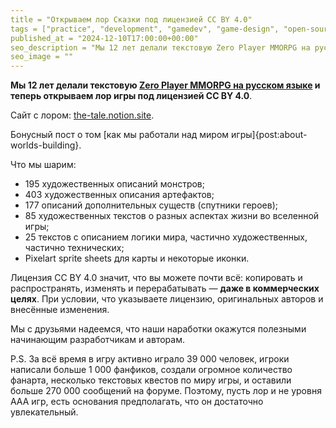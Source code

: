 ```yaml
---
title = "Открываем лор Сказки под лицензией CC BY 4.0"
tags = ["practice", "development", "gamedev", "game-design", "open-source", "the-tale", "mmo", "best", "interesting", "world-design"]
published_at = "2024-12-10T17:00:00+00:00"
seo_description = "Мы 12 лет делали текстовую Zero Player MMORPG на русском языке и теперь открываем лор игры под лицензией CC BY 4.0."
seo_image = ""
---
```


**Мы 12 лет делали текстовую [Zero Player MMORPG на русском языке](https://the-tale.org/) и теперь открываем лор игры под лицензией CC BY 4.0**.

Сайт с лором: [the-tale.notion.site](https://the-tale.notion.site/).

Бонусный пост о том [как мы работали над миром игры]{post:about-worlds-building}.

Что мы шарим:

- 195 художественных описаний монстров;
- 403 художественных описания артефактов;
- 177 описаний дополнительных существ (спутники героев);
- 85 художественных текстов о разных аспектах жизни во вселенной игры;
- 25 текстов с описанием логики мира, частично художественных, частично технических;
- Pixelart sprite sheets для карты и некоторые иконки.

Лицензия CC BY 4.0 значит, что вы можете почти всё: копировать и распространять, изменять и перерабатывать — **даже в коммерческих целях**. При условии, что указываете лицензию, оригинальных авторов и внесённые изменения.

Мы с друзьями надеемся, что наши наработки окажутся полезными начинающим разработчикам и авторам.

P.S. За всё время в игру активно играло 39 000 человек, игроки написали больше 1 000 фанфиков, создали огромное количество фанарта, несколько текстовых квестов по миру игры, и оставили больше 270 000 сообщений на форуме. Поэтому, пусть лор и не уровня ААА игр, есть основания предполагать, что он достаточно увлекательный.
